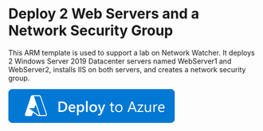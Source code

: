 # Deploy 2 Web Servers and a Network Security Group

This ARM template is used to support a lab on Network Watcher. It deploys 2 Windows Server 2019 Datacenter servers named WebServer1 and WebServer2, installs IIS on both servers, and creates a network security group.

[![Deploy To Azure](https://raw.githubusercontent.com/Azure/azure-quickstart-templates/master/1-CONTRIBUTION-GUIDE/images/deploytoazure.svg?sanitize=true)](https://portal.azure.com/#create/Microsoft.Template/uri/https%3A%2F%2Fraw.githubusercontent.com%2FLODSContent%2FChallengeLabs_ArmResources%2Fmaster%2FARMTemplates%2FNI010%2Fazuredeploy.json)
